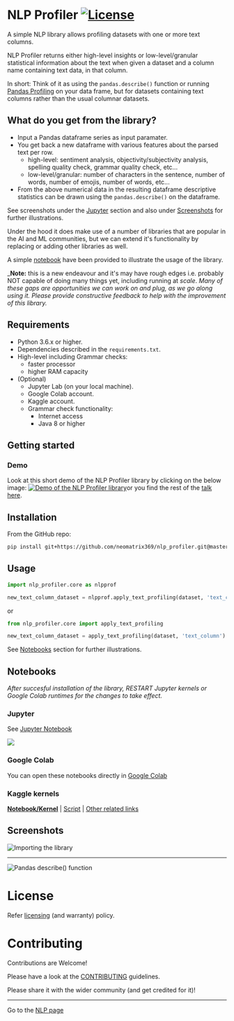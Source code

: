 # NLP Profiler [![License](https://img.shields.io/badge/License-Apache%202.0-blue.svg)](https://opensource.org/licenses/Apache-2.0)

A simple NLP library allows profiling datasets with one or more text columns. 

NLP Profiler returns either high-level insights or low-level/granular statistical information about the text when given a dataset and a column name containing text data, in that column. 

In short: Think of it as using the `pandas.describe()` function or running [Pandas Profiling](https://github.com/pandas-profiling/pandas-profiling) on your data frame, but for datasets containing text columns rather than the usual columnar datasets.

## What do you get from the library?

- Input a Pandas dataframe series as input paramater.
- You get back a new dataframe with various features about the parsed text per row.
  - high-level: sentiment analysis, objectivity/subjectivity analysis, spelling quality check, grammar quality check, etc...
  - low-level/granular: number of characters in the sentence, number of words, number of emojis, number of words, etc...
- From the above numerical data in the resulting dataframe descriptive statistics can be drawn using the `pandas.describe()` on the dataframe.

See screenshots under the [Jupyter](#Jupyter) section and also under [Screenshots](#Screenshots) for further illustrations.

Under the hood it does make use of a number of libraries that are popular in the AI and ML communities, but we can extend it's functionality by replacing or adding other libraries as well.

A simple [notebook](#Notebooks) have been provided to illustrate the usage of the library.

_**Note:** this is a new endeavour and it's may have rough edges i.e. probably NOT capable of doing many things yet, including running at _scale_. _Many of these gaps are opportunities we can work on and plug, as we go along using it. Please provide constructive feedback to help with the improvement of this library._

## Requirements

- Python 3.6.x or higher.
- Dependencies described in the `requirements.txt`.
- High-level including Grammar checks:
  - faster processor
  - higher RAM capacity
- (Optional)
  - Jupyter Lab (on your local machine).
  - Google Colab account.
  - Kaggle account.
  - Grammar check functionality:
    - Internet access
    - Java 8 or higher
  
## Getting started

### Demo

Look at this short demo of the NLP Profiler library by clicking on the below image: 
[![Demo of the NLP Profiler library](https://user-images.githubusercontent.com/1570917/88474968-8fb48980-cf23-11ea-944d-0a1069174ede.png)](https://youtu.be/sdPOyqMfK7M?t=2274)or you find the rest of the [talk here](https://www.youtube.com/watch?v=sdPOyqMfK7M).

## Installation

From the GitHub repo:

```bash
pip install git+https://github.com/neomatrix369/nlp_profiler.git@master
```

## Usage

```python
import nlp_profiler.core as nlpprof

new_text_column_dataset = nlpprof.apply_text_profiling(dataset, 'text_column')
```

or 

```python
from nlp_profiler.core import apply_text_profiling

new_text_column_dataset = apply_text_profiling(dataset, 'text_column')
```

See [Notebooks](#Notebooks) section for further illustrations.

## Notebooks

_After succesful installation of the library, RESTART Jupyter kernels or Google Colab runtimes for the changes to take effect._

### Jupyter

See [Jupyter Notebook](./notebooks/jupyter/nlp_profiler.ipynb)

![](https://user-images.githubusercontent.com/1570917/88475060-73651c80-cf24-11ea-8c44-21352f7be5bc.png)

### Google Colab

You can open these notebooks directly in [Google Colab](./notebooks/google-colab/nlp_profiler.ipynb)

### Kaggle kernels

**[Notebook/Kernel](https://www.kaggle.com/neomatrix369/nlp-profiler-simple-dataset)** | [Script](https://www.kaggle.com/neomatrix369/nlp-profiler-class) | [Other related links](https://www.kaggle.com/general/166954)

## Screenshots

![Importing the library](https://user-images.githubusercontent.com/1570917/92324238-ccea5c00-f037-11ea-9369-89b0e034ef16.png)

---

![Pandas describe() function](https://user-images.githubusercontent.com/1570917/92324242-cf4cb600-f037-11ea-9c5a-e22806b4be5b.png)

# License

Refer [licensing](LICENSE.md) (and warranty) policy.

# Contributing

Contributions are Welcome!

Please have a look at the [CONTRIBUTING](CONTRIBUTING.md) guidelines.

Please share it with the wider community (and get credited for it)!

---

Go to the [NLP page](https://github.com/neomatrix369/awesome-ai-ml-dl/blob/master/natural-language-processing/README.md)</br>
